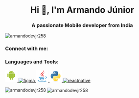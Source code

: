 <h1 align="center">Hi 👋, I'm Armando Júnior</h1>
<h3 align="center">A passionate Mobile developer from India</h3>

<p align="left"> <img src="https://komarev.com/ghpvc/?username=armandodevjr258&label=Profile%20views&color=0e75b6&style=flat" alt="armandodevjr258" /> </p>

<h3 align="left">Connect with me:</h3>
<p align="left">
</p>

<h3 align="left">Languages and Tools:</h3>
<p align="left"> <a href="https://developer.android.com" target="_blank" rel="noreferrer"> <img src="https://raw.githubusercontent.com/devicons/devicon/master/icons/android/android-original-wordmark.svg" alt="android" width="40" height="40"/> </a> <a href="https://www.figma.com/" target="_blank" rel="noreferrer"> <img src="https://www.vectorlogo.zone/logos/figma/figma-icon.svg" alt="figma" width="40" height="40"/> </a> <a href="https://www.java.com" target="_blank" rel="noreferrer"> <img src="https://raw.githubusercontent.com/devicons/devicon/master/icons/java/java-original.svg" alt="java" width="40" height="40"/> </a> <a href="https://www.python.org" target="_blank" rel="noreferrer"> <img src="https://raw.githubusercontent.com/devicons/devicon/master/icons/python/python-original.svg" alt="python" width="40" height="40"/> </a> <a href="https://reactnative.dev/" target="_blank" rel="noreferrer"> <img src="https://reactnative.dev/img/header_logo.svg" alt="reactnative" width="40" height="40"/> </a> </p>

<p><img align="left" src="https://github-readme-stats.vercel.app/api/top-langs?username=armandodevjr258&show_icons=true&locale=en&layout=compact" alt="armandodevjr258" /></p>

<p>&nbsp;<img align="center" src="https://github-readme-stats.vercel.app/api?username=armandodevjr258&show_icons=true&locale=en" alt="armandodevjr258" /></p>
